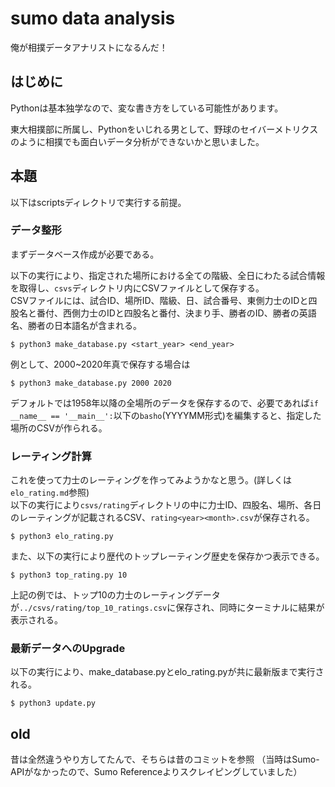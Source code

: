 # sumo data analysis

俺が相撲データアナリストになるんだ！

## はじめに

Pythonは基本独学なので、変な書き方をしている可能性があります。

東大相撲部に所属し、Pythonをいじれる男として、野球のセイバーメトリクスのように相撲でも面白いデータ分析ができないかと思いました。

## 本題
以下はscriptsディレクトリで実行する前提。
### データ整形
まずデータベース作成が必要である。

以下の実行により、指定された場所における全ての階級、全日にわたる試合情報を取得し、`csvs`ディレクトリ内にCSVファイルとして保存する。<br>
CSVファイルには、試合ID、場所ID、階級、日、試合番号、東側力士のIDと四股名と番付、西側力士のIDと四股名と番付、決まり手、勝者のID、勝者の英語名、勝者の日本語名が含まれる。
```commandline
$ python3 make_database.py <start_year> <end_year>
```
例として、2000~2020年真で保存する場合は
```commandline
$ python3 make_database.py 2000 2020
```
デフォルトでは1958年以降の全場所のデータを保存するので、必要であれば`if __name__ == '__main__':`以下の`basho`(YYYYMM形式)を編集すると、指定した場所のCSVが作られる。

### レーティング計算
これを使って力士のレーティングを作ってみようかなと思う。(詳しくは`elo_rating.md`参照)<br>
以下の実行により`csvs/rating`ディレクトリの中に力士ID、四股名、場所、各日のレーティングが記載されるCSV、`rating<year><month>.csv`が保存される。
```commandline
$ python3 elo_rating.py
```
また、以下の実行により歴代のトップレーティング歴史を保存かつ表示できる。
```commandline
$ python3 top_rating.py 10
```
上記の例では、トップ10の力士のレーティングデータが`../csvs/rating/top_10_ratings.csv`に保存され、同時にターミナルに結果が表示される。

### 最新データへのUpgrade
以下の実行により、make_database.pyとelo_rating.pyが共に最新版まで実行される。
```commandline
$ python3 update.py
```

## old
昔は全然違うやり方してたんで、そちらは昔のコミットを参照
（当時はSumo-APIがなかったので、Sumo Referenceよりスクレイピングしていました）


